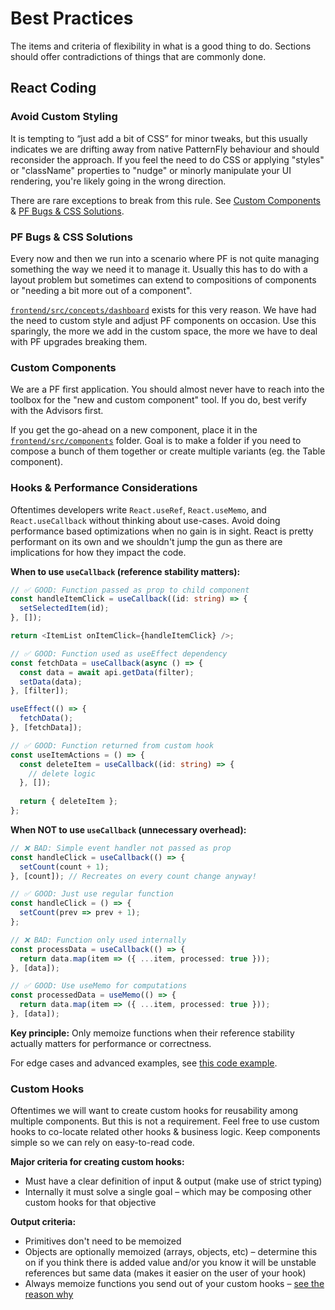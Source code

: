 # Best Practices

The items and criteria of flexibility in what is a good thing to do. Sections should offer contradictions of things that are commonly done.

## React Coding

### Avoid Custom Styling

It is tempting to “just add a bit of CSS” for minor tweaks, but this usually indicates we are drifting away from native PatternFly behaviour and should reconsider the approach. If you feel the need to do CSS or applying "styles" or "className" properties to "nudge" or minorly manipulate your UI rendering, you're likely going in the wrong direction.

There are rare exceptions to break from this rule. See [Custom Components](#custom-components) & [PF Bugs & CSS Solutions](#pf-bugs--css-solutions).

### PF Bugs & CSS Solutions

Every now and then we run into a scenario where PF is not quite managing something the way we need it to manage it. Usually this has to do with a layout problem but sometimes can extend to compositions of components or "needing a bit more out of a component".

[`frontend/src/concepts/dashboard`](../frontend/src/concepts/dashboard) exists for this very reason. We have had the need to custom style and adjust PF components on occasion. Use this sparingly, the more we add in the custom space, the more we have to deal with PF upgrades breaking them.

### Custom Components

We are a PF first application. You should almost never have to reach into the toolbox for the "new and custom component" tool. If you do, best verify with the Advisors first.

If you get the go-ahead on a new component, place it in the [`frontend/src/components`](../frontend/src/components) folder. Goal is to make a folder if you need to compose a bunch of them together or create multiple variants (eg. the Table component).

### Hooks & Performance Considerations

Oftentimes developers write `React.useRef`, `React.useMemo`, and `React.useCallback` without thinking about use-cases. Avoid doing performance based optimizations when no gain is in sight. React is pretty performant on its own and we shouldn't jump the gun as there are implications for how they impact the code.

**When to use `useCallback` (reference stability matters):**

```typescript
// ✅ GOOD: Function passed as prop to child component
const handleItemClick = useCallback((id: string) => {
  setSelectedItem(id);
}, []);

return <ItemList onItemClick={handleItemClick} />;

// ✅ GOOD: Function used as useEffect dependency
const fetchData = useCallback(async () => {
  const data = await api.getData(filter);
  setData(data);
}, [filter]);

useEffect(() => {
  fetchData();
}, [fetchData]);

// ✅ GOOD: Function returned from custom hook
const useItemActions = () => {
  const deleteItem = useCallback((id: string) => {
    // delete logic
  }, []);
  
  return { deleteItem };
};
```

**When NOT to use `useCallback` (unnecessary overhead):**

```typescript
// ❌ BAD: Simple event handler not passed as prop
const handleClick = useCallback(() => {
  setCount(count + 1);
}, [count]); // Recreates on every count change anyway!

// ✅ GOOD: Just use regular function
const handleClick = () => {
  setCount(prev => prev + 1);
};

// ❌ BAD: Function only used internally
const processData = useCallback(() => {
  return data.map(item => ({ ...item, processed: true }));
}, [data]);

// ✅ GOOD: Use useMemo for computations
const processedData = useMemo(() => {
  return data.map(item => ({ ...item, processed: true }));
}, [data]);
```

**Key principle:** Only memoize functions when their reference stability actually matters for performance or correctness.

For edge cases and advanced examples, see [this code example](code_examples.md).

### Custom Hooks

Oftentimes we will want to create custom hooks for reusability among multiple components. But this is not a requirement. Feel free to use custom hooks to co-locate related other hooks & business logic. Keep components simple so we can rely on easy-to-read code.

**Major criteria for creating custom hooks:**

- Must have a clear definition of input & output (make use of strict typing)
- Internally it must solve a single goal – which may be composing other custom hooks for that objective

**Output criteria:**

- Primitives don't need to be memoized
- Objects are optionally memoized (arrays, objects, etc) – determine this on if you think there is added value and/or you know it will be unstable references but same data (makes it easier on the user of your hook)
- Always memoize functions you send out of your custom hooks – [see the reason why](#hooks--performance-considerations)